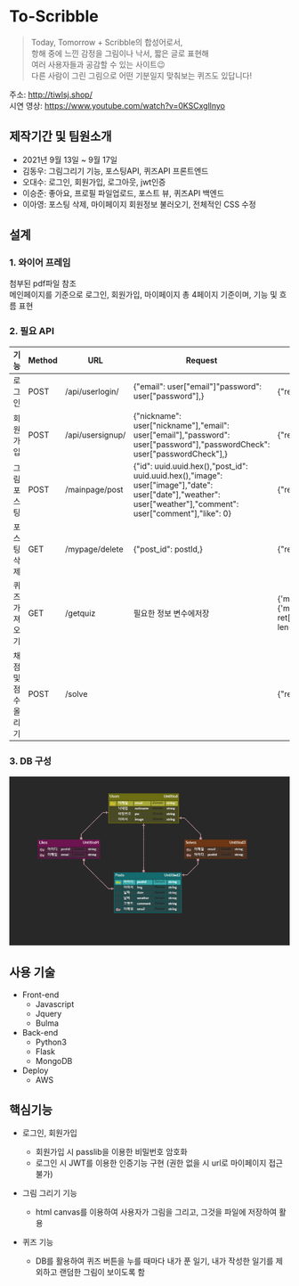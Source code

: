 # To-Scribble
> Today, Tomorrow + Scribble의 합성어로서,  
항해 중에 느낀 감정을 그림이나 낙서, 짧은 글로 표현해  
 여러 사용자들과 공감할 수 있는 사이트😉  
> 다른 사람이 그린 그림으로 어떤 기분일지 맞춰보는 퀴즈도 있답니다!  

주소: http://tiwlsj.shop/  
시연 영상: https://www.youtube.com/watch?v=0KSCxgllnyo

## 제작기간 및 팀원소개  
* 2021년 9월 13일 ~ 9월 17일
* 김동우: 그림그리기 기능, 포스팅API, 퀴즈API 프론트엔드  
* 오대수: 로그인, 회원가입, 로그아웃, jwt인증  
* 이승준: 좋아요, 프로필 파일업로드, 포스트 뷰, 퀴즈API 백엔드  
* 이아영: 포스팅 삭제, 마이페이지 회원정보 불러오기, 전체적인 CSS 수정


## 설계

 ### 1. 와이어 프레임
 첨부된 pdf파일 참조  
 메인페이지를 기준으로 로그인, 회원가입, 마이페이지 총 4페이지 기준이며, 기능 및 흐름 표현

 ### 2. 필요 API
 |기능|Method|URL|Request|Response|
|------|---|---|---|---|
|로그인|POST|/api/userlogin/|{"email": user["email"]"password": user["password"],}|{"response": "success"}
|회원가입|POST|/api/usersignup/|{"nickname": user["nickname"],"email": user["email"],"password": user["password"],"passwordCheck": user["passwordCheck"],}|{"response": "success"}
|그림 포스팅|POST|/mainpage/post|{"id": uuid.uuid.hex(),"post_id": uuid.uuid.hex(),"image": user["image"],"date": user["date"],"weather": user["weather"],"comment": user["comment"],"like": 0}|{"response": "success"}
|포스팅 삭제|GET|/mypage/delete|{"post_id": postId,}|{"response": "success"}
|퀴즈 가져오기|GET|/getquiz|필요한 정보 변수에저장|{'msg': "AllSolve"}, {'msg' : "GET",'quiz': ret[random.randrange(0, len(ret))]}
|채점 및 점수 올리기|POST|/solve| |{"result": "success"}

### 3. DB 구성
![DBstructure](./static/img/dbstructure.png)  

## 사용 기술
* Front-end  
  * Javascript
  * Jquery
  * Bulma
* Back-end
  * Python3
  * Flask
  * MongoDB
* Deploy
  * AWS
 
## 핵심기능
* 로그인, 회원가입
  * 회원가입 시 passlib을 이용한 비밀번호 암호화
  * 로그인 시 JWT를 이용한 인증기능 구현 (권한 없을 시 url로 마이페이지 접근 불가)
  
* 그림 그리기 기능
  * html canvas를 이용하여 사용자가 그림을 그리고, 그것을 파일에 저장하여 활용

* 퀴즈 기능
  * DB를 활용하여 퀴즈 버튼을 누를 때마다 내가 푼 일기, 내가 작성한 일기를 제외하고 랜덤한 그림이 보이도록 함




